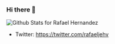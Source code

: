 ### Hi there 👋

![Github Stats for Rafael Hernandez](https://github-readme-stats.vercel.app/api?username=rafaelje&show_icons=true&theme=ayu-mirage)

* Twitter: https://twitter.com/rafaeljehv
